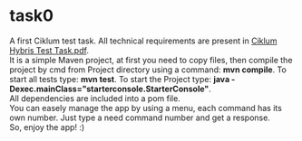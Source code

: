 # task0
A first Ciklum test task.
All technical requirements are present in [Ciklum Hybris Test Task.pdf](https://github.com/R0man0s/task0/files/7274241/Ciklum.Hybris.Test.Task.pdf).\
It is a simple Maven project, at first you need to copy files, then compile the project by cmd from Project directory using a command: **mvn compile**. To start all tests type: **mvn test**. To start the Project type: **java -Dexec.mainClass="starterconsole.StarterConsole"**.\
All dependencies are included into a pom file.\
You can easely manage the app by using a menu, each command has its own number. Just type a need command number and get a response.\
So, enjoy the app! :)
